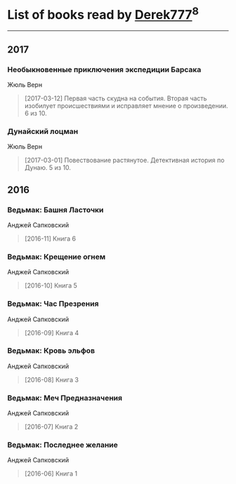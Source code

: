 # List of books read by [Derek777](http://openid.yandex.ru/Derek777/)<sup>8</sup>
---

## 2017

### Необыкновенные приключения экспедиции Барсака
Жюль Верн
> [2017-03-12] Первая часть скудна на события. Вторая часть изобилует происшествиями и исправляет мнение о произведении. 6 из 10.


### Дунайский лоцман
Жюль Верн
> [2017-03-01] Повествование растянутое. Детективная история по Дунаю. 5 из 10.



## 2016

### Ведьмак: Башня Ласточки
Анджей Сапковский
> [2016-11] Книга 6


### Ведьмак: Крещение огнем
Анджей Сапковский
> [2016-10] Книга 5


### Ведьмак: Час Презрения
Анджей Сапковский
> [2016-09] Книга 4


### Ведьмак: Кровь эльфов
Анджей Сапковский
> [2016-08] Книга 3


### Ведьмак: Меч Предназначения
Анджей Сапковский
> [2016-07] Книга 2


### Ведьмак: Последнее желание
Анджей Сапковский
> [2016-06] Книга 1




